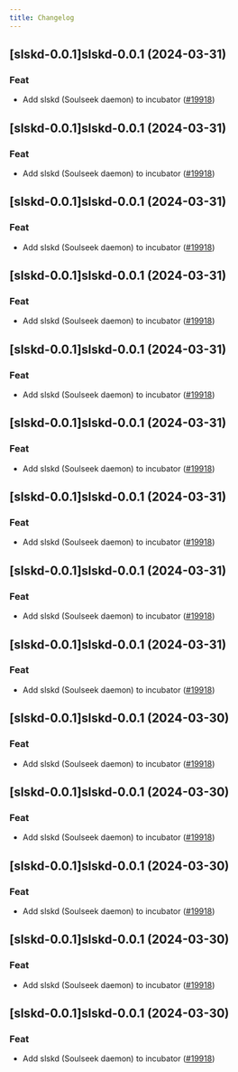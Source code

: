 ```yaml
---
title: Changelog
---
```




## [slskd-0.0.1]slskd-0.0.1 (2024-03-31)

### Feat



- Add slskd (Soulseek daemon) to incubator ([#19918](https://github.com/truecharts/charts/issues/19918))


## [slskd-0.0.1]slskd-0.0.1 (2024-03-31)

### Feat



- Add slskd (Soulseek daemon) to incubator ([#19918](https://github.com/truecharts/charts/issues/19918))


## [slskd-0.0.1]slskd-0.0.1 (2024-03-31)

### Feat



- Add slskd (Soulseek daemon) to incubator ([#19918](https://github.com/truecharts/charts/issues/19918))


## [slskd-0.0.1]slskd-0.0.1 (2024-03-31)

### Feat



- Add slskd (Soulseek daemon) to incubator ([#19918](https://github.com/truecharts/charts/issues/19918))


## [slskd-0.0.1]slskd-0.0.1 (2024-03-31)

### Feat



- Add slskd (Soulseek daemon) to incubator ([#19918](https://github.com/truecharts/charts/issues/19918))


## [slskd-0.0.1]slskd-0.0.1 (2024-03-31)

### Feat



- Add slskd (Soulseek daemon) to incubator ([#19918](https://github.com/truecharts/charts/issues/19918))


## [slskd-0.0.1]slskd-0.0.1 (2024-03-31)

### Feat



- Add slskd (Soulseek daemon) to incubator ([#19918](https://github.com/truecharts/charts/issues/19918))


## [slskd-0.0.1]slskd-0.0.1 (2024-03-31)

### Feat



- Add slskd (Soulseek daemon) to incubator ([#19918](https://github.com/truecharts/charts/issues/19918))


## [slskd-0.0.1]slskd-0.0.1 (2024-03-31)

### Feat



- Add slskd (Soulseek daemon) to incubator ([#19918](https://github.com/truecharts/charts/issues/19918))


## [slskd-0.0.1]slskd-0.0.1 (2024-03-30)

### Feat



- Add slskd (Soulseek daemon) to incubator ([#19918](https://github.com/truecharts/charts/issues/19918))


## [slskd-0.0.1]slskd-0.0.1 (2024-03-30)

### Feat



- Add slskd (Soulseek daemon) to incubator ([#19918](https://github.com/truecharts/charts/issues/19918))


## [slskd-0.0.1]slskd-0.0.1 (2024-03-30)

### Feat



- Add slskd (Soulseek daemon) to incubator ([#19918](https://github.com/truecharts/charts/issues/19918))


## [slskd-0.0.1]slskd-0.0.1 (2024-03-30)

### Feat



- Add slskd (Soulseek daemon) to incubator ([#19918](https://github.com/truecharts/charts/issues/19918))


## [slskd-0.0.1]slskd-0.0.1 (2024-03-30)

### Feat



- Add slskd (Soulseek daemon) to incubator ([#19918](https://github.com/truecharts/charts/issues/19918))